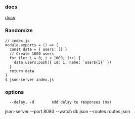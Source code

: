### docs
 
 [docs](https://github.com/typicode/json-server)

### Randomize

```
// index.js
module.exports = () => {
  const data = { users: [] }
  // Create 1000 users
  for (let i = 0; i < 1000; i++) {
    data.users.push({ id: i, name: `user${i}` })
  }
  return data
}
$ json-server index.js
```

### options

```
  --delay, -d        Add delay to responses (ms)
```
json-server --port 8080 --watch db.json --routes routes.json
